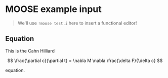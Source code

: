 # MOOSE example input

> We'll use 
> `!moose test.i`
> here to insert a functional editor!

## Equation

This is the Cahn Hilliard 

$$
\frac{\partial c}{\partial t} = \nabla M \nabla \frac{\delta F}{\delta c}
$$ 

equation.
